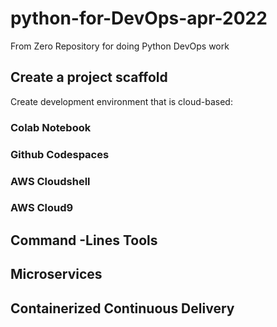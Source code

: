 # python-for-DevOps-apr-2022
From Zero Repository for doing Python DevOps work 

## Create a project scaffold 

Create development environment that is cloud-based:

### Colab Notebook 
### Github Codespaces
### AWS Cloudshell
### AWS Cloud9


## Command -Lines Tools

## Microservices

## Containerized Continuous Delivery
